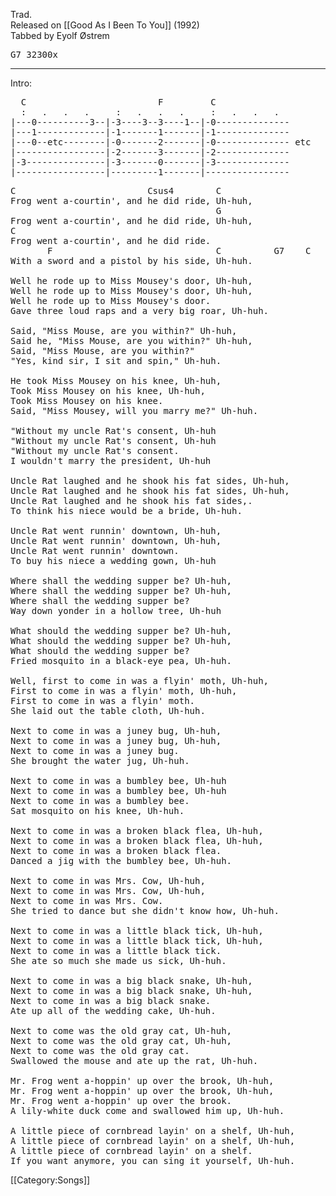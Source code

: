 Trad. <br>
Released on [[Good As I Been To You]] (1992)<br>
Tabbed by Eyolf Østrem

<pre class="chords">
G7 32300x
</pre>

----
Intro:

<pre class="tab">
  C                         F         C
  :   .   .   .     :   .   .   .     :   .   .   .
|---0----------3--|-3----3--3----1--|-0--------------
|---1-------------|-1-------1-------|-1--------------
|---0--etc--------|-0-------2-------|-0-------------- etc
|-----------------|-2-------3-------|-2--------------
|-3---------------|-3-------0-------|-3--------------
|-----------------|---------1-------|----------------
</pre>

<pre class="verse">
C                         Csus4        C
Frog went a-courtin', and he did ride, Uh-huh,
                                       G
Frog went a-courtin', and he did ride, Uh-huh,
C
Frog went a-courtin', and he did ride.
       F                               C          G7    C
With a sword and a pistol by his side, Uh-huh.

Well he rode up to Miss Mousey's door, Uh-huh,
Well he rode up to Miss Mousey's door, Uh-huh,
Well he rode up to Miss Mousey's door.
Gave three loud raps and a very big roar, Uh-huh.

Said, "Miss Mouse, are you within?" Uh-huh,
Said he, "Miss Mouse, are you within?" Uh-huh,
Said, "Miss Mouse, are you within?"
"Yes, kind sir, I sit and spin," Uh-huh.

He took Miss Mousey on his knee, Uh-huh,
Took Miss Mousey on his knee, Uh-huh,
Took Miss Mousey on his knee.
Said, "Miss Mousey, will you marry me?" Uh-huh.

"Without my uncle Rat's consent, Uh-huh
"Without my uncle Rat's consent, Uh-huh
"Without my uncle Rat's consent.
I wouldn't marry the president, Uh-huh

Uncle Rat laughed and he shook his fat sides, Uh-huh,
Uncle Rat laughed and he shook his fat sides, Uh-huh,
Uncle Rat laughed and he shook his fat sides,.
To think his niece would be a bride, Uh-huh.

Uncle Rat went runnin' downtown, Uh-huh,
Uncle Rat went runnin' downtown, Uh-huh,
Uncle Rat went runnin' downtown.
To buy his niece a wedding gown, Uh-huh

Where shall the wedding supper be? Uh-huh,
Where shall the wedding supper be? Uh-huh,
Where shall the wedding supper be?
Way down yonder in a hollow tree, Uh-huh

What should the wedding supper be? Uh-huh,
What should the wedding supper be? Uh-huh,
What should the wedding supper be?
Fried mosquito in a black-eye pea, Uh-huh.

Well, first to come in was a flyin' moth, Uh-huh,
First to come in was a flyin' moth, Uh-huh,
First to come in was a flyin' moth.
She laid out the table cloth, Uh-huh.

Next to come in was a juney bug, Uh-huh,
Next to come in was a juney bug, Uh-huh,
Next to come in was a juney bug.
She brought the water jug, Uh-huh.

Next to come in was a bumbley bee, Uh-huh
Next to come in was a bumbley bee, Uh-huh
Next to come in was a bumbley bee.
Sat mosquito on his knee, Uh-huh.

Next to come in was a broken black flea, Uh-huh,
Next to come in was a broken black flea, Uh-huh,
Next to come in was a broken black flea.
Danced a jig with the bumbley bee, Uh-huh.

Next to come in was Mrs. Cow, Uh-huh,
Next to come in was Mrs. Cow, Uh-huh,
Next to come in was Mrs. Cow.
She tried to dance but she didn't know how, Uh-huh.

Next to come in was a little black tick, Uh-huh,
Next to come in was a little black tick, Uh-huh,
Next to come in was a little black tick.
She ate so much she made us sick, Uh-huh.

Next to come in was a big black snake, Uh-huh,
Next to come in was a big black snake, Uh-huh,
Next to come in was a big black snake.
Ate up all of the wedding cake, Uh-huh.

Next to come was the old gray cat, Uh-huh,
Next to come was the old gray cat, Uh-huh,
Next to come was the old gray cat.
Swallowed the mouse and ate up the rat, Uh-huh.

Mr. Frog went a-hoppin' up over the brook, Uh-huh,
Mr. Frog went a-hoppin' up over the brook, Uh-huh,
Mr. Frog went a-hoppin' up over the brook.
A lily-white duck come and swallowed him up, Uh-huh.

A little piece of cornbread layin' on a shelf, Uh-huh,
A little piece of cornbread layin' on a shelf, Uh-huh,
A little piece of cornbread layin' on a shelf.
If you want anymore, you can sing it yourself, Uh-huh.
</pre>

[[Category:Songs]]